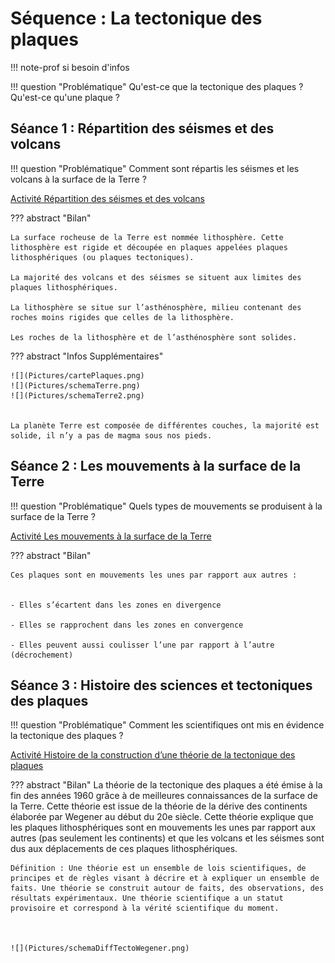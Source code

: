 # Séquence : La tectonique des plaques


!!! note-prof
    si besoin d'infos


!!! question "Problématique"
    Qu'est-ce que la tectonique des plaques ?
    Qu'est-ce qu'une plaque ?

    




## Séance 1 : Répartition des séismes et des volcans

!!! question "Problématique"
    Comment sont répartis les séismes et les volcans à la surface de la Terre ?

[Activité Répartition des séismes et des volcans](../repartSeismesVolcans)




??? abstract "Bilan"

    La surface rocheuse de la Terre est nommée lithosphère. Cette lithosphère est rigide et découpée en plaques appelées plaques lithosphériques (ou plaques tectoniques).
    
    La majorité des volcans et des séismes se situent aux limites des plaques lithosphériques. 
    
    La lithosphère se situe sur l’asthénosphère, milieu contenant des roches moins rigides que celles de la lithosphère. 
    
    Les roches de la lithosphère et de l’asthénosphère sont solides.


??? abstract "Infos Supplémentaires"

    ![](Pictures/cartePlaques.png)
    ![](Pictures/schemaTerre.png)
    ![](Pictures/schemaTerre2.png)


    La planète Terre est composée de différentes couches, la majorité est solide, il n’y a pas de magma sous nos pieds.




## Séance 2 : Les mouvements à la surface de la Terre

!!! question "Problématique"
    Quels types de mouvements se produisent à la surface de la Terre ?

[Activité Les mouvements à la surface de la Terre](../mvtsSurfaceTerre)




??? abstract "Bilan"

    Ces plaques sont en mouvements les unes par rapport aux autres :


    - Elles s’écartent dans les zones en divergence

    - Elles se rapprochent dans les zones en convergence

    - Elles peuvent aussi coulisser l’une par rapport à l’autre (décrochement)



## Séance 3 : Histoire des sciences et tectoniques des plaques

!!! question "Problématique"
    Comment les scientifiques ont mis en évidence la tectonique des plaques ?

[Activité Histoire de la construction d’une théorie de la tectonique des plaques](../histoireTectonique)




??? abstract "Bilan"
    La théorie de la tectonique des plaques a été émise à la fin des années 1960 grâce à de meilleures connaissances de la surface de la Terre. Cette théorie est issue de la théorie de la dérive des continents élaborée par Wegener au début du 20e siècle.
    Cette théorie explique que les plaques lithosphériques sont en mouvements les unes par rapport aux autres (pas seulement les continents) et que les volcans et les séismes sont dus aux déplacements de ces plaques lithosphériques.

    Définition : Une théorie est un ensemble de lois scientifiques, de principes et de règles visant à décrire et à expliquer un ensemble de faits. Une théorie se construit autour de faits, des observations, des résultats expérimentaux. Une théorie scientifique a un statut provisoire et correspond à la vérité scientifique du moment.



    ![](Pictures/schemaDiffTectoWegener.png)

